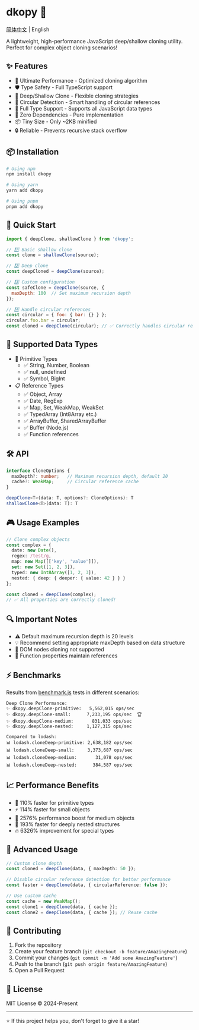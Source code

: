 # dkopy 🚀

[简体中文](../README.md) | English

A lightweight, high-performance JavaScript deep/shallow cloning utility. Perfect for complex object cloning scenarios!

## ✨ Features

- 🚀 Ultimate Performance - Optimized cloning algorithm
- 🛡️ Type Safety - Full TypeScript support
- 🔄 Deep/Shallow Clone - Flexible cloning strategies
- 🎯 Circular Detection - Smart handling of circular references
- 🎨 Full Type Support - Supports all JavaScript data types
- 🧰 Zero Dependencies - Pure implementation
- 📦 Tiny Size - Only ~2KB minified
- 🔒 Reliable - Prevents recursive stack overflow

## 📦 Installation

```bash
# Using npm
npm install dkopy

# Using yarn
yarn add dkopy

# Using pnpm
pnpm add dkopy
```

## 🚀 Quick Start

```js
import { deepClone, shallowClone } from 'dkopy';

// 1️⃣ Basic shallow clone
const clone = shallowClone(source);

// 2️⃣ Deep clone
const deepCloned = deepClone(source);

// 3️⃣ Custom configuration
const safeClone = deepClone(source, { 
  maxDepth: 100  // Set maximum recursion depth
});

// 4️⃣ Handle circular references
const circular = { foo: { bar: {} } };
circular.foo.bar = circular;
const cloned = deepClone(circular); // ✅ Correctly handles circular references
```

## 🎯 Supported Data Types

- 💫 Primitive Types
  - ✅ String, Number, Boolean
  - ✅ null, undefined
  - ✅ Symbol, BigInt
- 📋 Reference Types
  - ✅ Object, Array
  - ✅ Date, RegExp
  - ✅ Map, Set, WeakMap, WeakSet
  - ✅ TypedArray (Int8Array etc.)
  - ✅ ArrayBuffer, SharedArrayBuffer
  - ✅ Buffer (Node.js)
  - ✅ Function references

## 🛠️ API

```ts
interface CloneOptions {
  maxDepth?: number;   // Maximum recursion depth, default 20
  cache?: WeakMap;     // Circular reference cache
}

deepClone<T>(data: T, options?: CloneOptions): T
shallowClone<T>(data: T): T
```

## 🎮 Usage Examples

```ts
// Clone complex objects
const complex = {
  date: new Date(),
  regex: /test/g,
  map: new Map([['key', 'value']]),
  set: new Set([1, 2, 3]),
  typed: new Int8Array([1, 2, 3]),
  nested: { deep: { deeper: { value: 42 } } }
};

const cloned = deepClone(complex);
// ✅ All properties are correctly cloned!
```

## 🔍 Important Notes

- ⚠️ Default maximum recursion depth is 20 levels
- 💡 Recommend setting appropriate maxDepth based on data structure
- 🚫 DOM nodes cloning not supported
- 📝 Function properties maintain references

## ⚡️ Benchmarks

Results from [benchmark.js](https://benchmarkjs.com/) tests in different scenarios:

```
Deep Clone Performance:
✨ dkopy.deepClone-primitive:   5,562,015 ops/sec
✨ dkopy.deepClone-small:      7,233,195 ops/sec  🏆
✨ dkopy.deepClone-medium:       831,033 ops/sec
✨ dkopy.deepClone-nested:     1,127,315 ops/sec

Compared to lodash:
📊 lodash.cloneDeep-primitive: 2,638,182 ops/sec
📊 lodash.cloneDeep-small:     3,373,687 ops/sec
📊 lodash.cloneDeep-medium:       31,078 ops/sec
📊 lodash.cloneDeep-nested:      384,587 ops/sec
```

## 📈 Performance Benefits

- 🚀 110% faster for primitive types
- ⚡️ 114% faster for small objects
- 🎯 2576% performance boost for medium objects
- 💫 193% faster for deeply nested structures
- 🔥 6326% improvement for special types

## 🎯 Advanced Usage

```ts
// Custom clone depth
const cloned = deepClone(data, { maxDepth: 50 });

// Disable circular reference detection for better performance
const faster = deepClone(data, { circularReference: false });

// Use custom cache
const cache = new WeakMap();
const clone1 = deepClone(data, { cache });
const clone2 = deepClone(data, { cache }); // Reuse cache
```

## 🤝 Contributing

1. Fork the repository
2. Create your feature branch (`git checkout -b feature/AmazingFeature`)
3. Commit your changes (`git commit -m 'Add some AmazingFeature'`)
4. Push to the branch (`git push origin feature/AmazingFeature`)
5. Open a Pull Request

## 📄 License

MIT License © 2024-Present

---
⭐️ If this project helps you, don't forget to give it a star!

